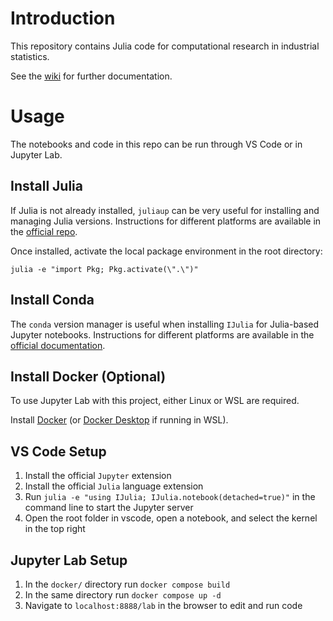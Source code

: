# Introduction
This repository contains Julia code for computational research in industrial statistics.

See the [wiki](https://github.com/ben-n-fuller/industrial-stats/wiki) for further documentation.

# Usage
The notebooks and code in this repo can be run through VS Code or in Jupyter Lab.

## Install Julia
If Julia is not already installed, `juliaup` can be very useful for installing and managing Julia versions. Instructions for different platforms are available in the [official repo](https://github.com/JuliaLang/juliaup).

Once installed, activate the local package environment in the root directory:

```
julia -e "import Pkg; Pkg.activate(\".\")"
```

## Install Conda
The `conda` version manager is useful when installing `IJulia` for Julia-based Jupyter notebooks. Instructions for different platforms are available in the [official documentation](https://docs.anaconda.com/miniconda/).

## Install Docker (Optional)
To use Jupyter Lab with this project, either Linux or WSL are required.

Install [Docker](https://docs.docker.com/engine/install/ubuntu/) (or [Docker Desktop](https://docs.docker.com/desktop/install/windows-install/) if running in WSL).

## VS Code Setup
1. Install the official `Jupyter` extension
2. Install the official `Julia` language extension
3. Run `julia -e "using IJulia; IJulia.notebook(detached=true)"` in the command line to start the Jupyter server
4. Open the root folder in vscode, open a notebook, and select the kernel in the top right

## Jupyter Lab Setup
1. In the `docker/` directory run `docker compose build`
2. In the same directory run `docker compose up -d`
3. Navigate to `localhost:8888/lab` in the browser to edit and run code


